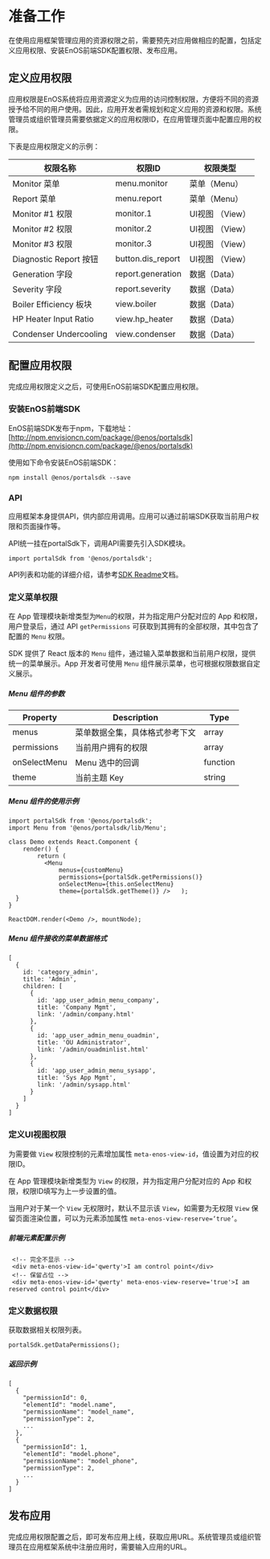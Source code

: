 # 准备工作
在使用应用框架管理应用的资源权限之前，需要预先对应用做相应的配置，包括定义应用权限、安装EnOS前端SDK配置权限、发布应用。

## 定义应用权限
应用权限是EnOS系统将应用资源定义为应用的访问控制权限，方便将不同的资源授予给不同的用户使用。因此，应用开发者需规划和定义应用的资源和权限。系统管理员或组织管理员需要依据定义的应用权限ID，在应用管理页面中配置应用的权限。

下表是应用权限定义的示例：

| 权限名称               | 权限ID            | 权限类型        |
| ---------------------- | ----------------- | --------------- |
| Monitor 菜单           | menu.monitor      | 菜单（Menu）    |
| Report 菜单            | menu.report       | 菜单（Menu）    |
| Monitor #1 权限        | monitor.1         | UI视图 （View） |
| Monitor #2 权限        | monitor.2         | UI视图 （View） |
| Monitor #3 权限        | monitor.3         | UI视图 （View） |
| Diagnostic Report 按钮 | button.dis_report | UI视图 （View） |
| Generation 字段        | report.generation | 数据（Data）    |
| Severity 字段          | report.severity   | 数据（Data）    |
| Boiler Efficiency 板块 | view.boiler       | 数据（Data）    |
| HP Heater Input Ratio  | view.hp_heater    | 数据（Data）    |
| Condenser Undercooling | view.condenser    | 数据（Data）    |

## 配置应用权限
完成应用权限定义之后，可使用EnOS前端SDK配置应用权限。

### 安装EnOS前端SDK

EnOS前端SDK发布于npm，下载地址：[http://npm.envisioncn.com/package/@enos/portalsdk](http://npm.envisioncn.com/package/@enos/portalsdk)

使用如下命令安装EnOS前端SDK：

```
npm install @enos/portalsdk --save
```

### API

应用框架本身提供API，供内部应用调用。应用可以通过前端SDK获取当前用户权限和页面操作等。

API统一挂在portalSdk下，调用API需要先引入SDK模块。

```
import portalSdk from '@enos/portalsdk';
```

API列表和功能的详细介绍，请参考[SDK Readme](http://npm.envisioncn.com/package/@enos/portalsdk)文档。

### 定义菜单权限

在 App 管理模块新增类型为`Menu`的权限，并为指定用户分配对应的 App 和权限，用户登录后，通过 API `getPermissions` 可获取到其拥有的全部权限，其中包含了配置的 `Menu` 权限。

SDK 提供了 React 版本的 `Menu` 组件，通过输入菜单数据和当前用户权限，提供统一的菜单展示。App 开发者可使用 `Menu` 组件展示菜单，也可根据权限数据自定义展示。

##### Menu 组件的参数

| Property     | Description                    | Type     |
| ------------ | ------------------------------ | -------- |
| menus        | 菜单数据全集，具体格式参考下文 | array    |
| permissions  | 当前用户拥有的权限             | array    |
| onSelectMenu | Menu 选中的回调                | function |
| theme        | 当前主题 Key                   | string   |

##### Menu 组件的使用示例

```
import portalSdk from '@enos/portalsdk';
import Menu from '@enos/portalsdk/lib/Menu';

class Demo extends React.Component {
    render() {
        return (
          <Menu
              menus={customMenu}
              permissions={portalSdk.getPermissions()}
              onSelectMenu={this.onSelectMenu}
              theme={portalSdk.getTheme()} />   );
  }
}

ReactDOM.render(<Demo />, mountNode);
```

##### Menu 组件接收的菜单数据格式

```
[
  {
    id: 'category_admin',
    title: 'Admin',
    children: [
      {
        id: 'app_user_admin_menu_company',
        title: 'Company Mgmt',
        link: '/admin/company.html'
      },
      {
        id: 'app_user_admin_menu_ouadmin',
        title: 'OU Administrator',
        link: '/admin/ouadminlist.html'
      },
      {
        id: 'app_user_admin_menu_sysapp',
        title: 'Sys App Mgmt',
        link: '/admin/sysapp.html'
      }
    ]
  }
]
```

### 定义UI视图权限

为需要做 `View` 权限控制的元素增加属性 `meta-enos-view-id`，值设置为对应的权限ID。

在 App 管理模块新增类型为 `View` 的权限，并为指定用户分配对应的 App 和权限，权限ID填写为上一步设置的值。

当用户对于某一个 `View` 无权限时，默认不显示该 `View`，如需要为无权限 `View` 保留页面渲染位置，可以为元素添加属性 `meta-enos-view-reserve=‘true’`。

##### 前端元素配置示例

```
 <!-- 完全不显示 -->
 <div meta-enos-view-id='qwerty'>I am control point</div>
 <!-- 保留占位 -->
 <div meta-enos-view-id='qwerty' meta-enos-view-reserve='true'>I am reserved control point</div>
```

### 定义数据权限

获取数据相关权限列表。

```
portalSdk.getDataPermissions();
```

##### 返回示例

```
[
  {
    "permissionId": 0,
    "elementId": "model.name",
    "permissionName": "model_name",
    "permissionType": 2,
    ...
  },
  {
    "permissionId": 1,
    "elementId": "model.phone",
    "permissionName": "model_phone",
    "permissionType": 2,
    ...
  }
]
```

## 发布应用

完成应用权限配置之后，即可发布应用上线，获取应用URL。系统管理员或组织管理员在应用框架系统中注册应用时，需要输入应用的URL。